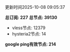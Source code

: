 更新时间2025-10-08 09:05:37

**总订阅: 227**
**总节点: 39130**
- vless节点: 12379
- hysteria2节点: 14

**google ping有效节点: 214**
